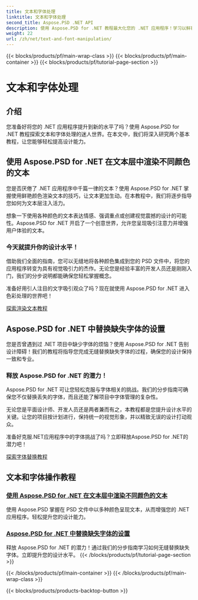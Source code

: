 ```yaml
---
title: 文本和字体处理
linktitle: 文本和字体处理
second_title: Aspose.PSD .NET API
description: 使用 Aspose.PSD for .NET 教程最大化您的 .NET 应用程序！学习以鲜艳的颜色渲染文本并无缝替换缺失的字体。
weight: 22
url: /zh/net/text-and-font-manipulation/
---
```


{{< blocks/products/pf/main-wrap-class >}}
{{< blocks/products/pf/main-container >}}
{{< blocks/products/pf/tutorial-page-section >}}

# 文本和字体处理


## 介绍

您准备好将您的 .NET 应用程序提升到新的水平了吗？使用 Aspose.PSD for .NET 教程探索文本和字体处理的迷人世界。在本文中，我们将深入研究两个基本教程，让您能够轻松提高设计能力。

## 使用 Aspose.PSD for .NET 在文本层中渲染不同颜色的文本

您是否厌倦了 .NET 应用程序中千篇一律的文本？使用 Aspose.PSD for .NET 掌握使用鲜艳颜色渲染文本的技巧，让文本更加生动。在本教程中，我们将逐步指导您如何为文本层注入活力。

想象一下使用各种颜色的文本表达情感、强调重点或创建视觉震撼的设计的可能性。Aspose.PSD for .NET 开启了一个创意世界，允许您呈现吸引注意力并增强用户体验的文本。

### 今天就提升你的设计水平！

借助我们全面的指南，您可以无缝地将各种颜色集成到您的 PSD 文件中，将您的应用程序转变为具有视觉吸引力的杰作。无论您是经验丰富的开发人员还是刚刚入门，我们的分步说明都能确保您轻松掌握概念。

准备好用引人注目的文字吸引观众了吗？现在就使用 Aspose.PSD for .NET 进入色彩处理的世界吧！

[探索渲染文本教程](./render-text-different-colors/)

## Aspose.PSD for .NET 中替换缺失字体的设置

您是否曾遇到过 .NET 项目中缺少字体的烦恼？使用 Aspose.PSD for .NET 告别设计障碍！我们的教程将指导您完成无缝替换缺失字体的过程，确保您的设计保持一致和专业。

### 释放 Aspose.PSD for .NET 的潜力！

Aspose.PSD for .NET 可让您轻松克服与字体相关的挑战。我们的分步指南可确保您不仅替换丢失的字体，而且还能了解项目中字体管理的复杂性。

无论您是平面设计师、开发人员还是两者兼而有之，本教程都是您提升设计水平的关键。让您的项目按计划进行，保持统一的视觉形象，并以精致无误的设计打动观众。

准备好克服.NET应用程序中的字体挑战了吗？立即释放Aspose.PSD for .NET的潜力吧！

[探索字体替换教程](./replace-missing-fonts/)

## 文本和字体操作教程
### [使用 Aspose.PSD for .NET 在文本层中渲染不同颜色的文本](./render-text-different-colors/)
使用 Aspose.PSD 掌握在 PSD 文件中以多种颜色呈现文本，从而增强您的 .NET 应用程序。轻松提升您的设计能力。
### [Aspose.PSD for .NET 中替换缺失字体的设置](./replace-missing-fonts/)
释放 Aspose.PSD for .NET 的潜力！通过我们的分步指南学习如何无缝替换缺失字体。立即提升您的设计水平。
{{< /blocks/products/pf/tutorial-page-section >}}

{{< /blocks/products/pf/main-container >}}
{{< /blocks/products/pf/main-wrap-class >}}

{{< blocks/products/products-backtop-button >}}
